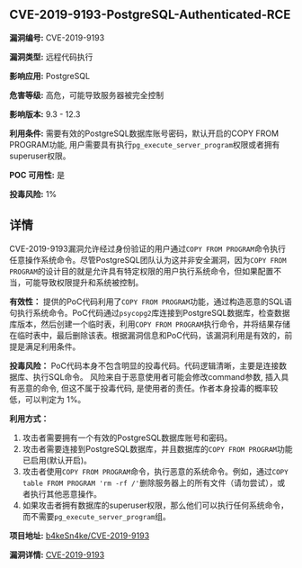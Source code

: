 ## CVE-2019-9193-PostgreSQL-Authenticated-RCE

**漏洞编号:** CVE-2019-9193

**漏洞类型:** 远程代码执行

**影响应用:** PostgreSQL

**危害等级:** 高危，可能导致服务器被完全控制

**影响版本:** 9.3 - 12.3

**利用条件:** 需要有效的PostgreSQL数据库账号密码，默认开启的COPY FROM PROGRAM功能, 用户需要具有执行`pg_execute_server_program`权限或者拥有superuser权限。

**POC 可用性:** 是

**投毒风险:** 1%

## 详情

CVE-2019-9193漏洞允许经过身份验证的用户通过`COPY FROM PROGRAM`命令执行任意操作系统命令。尽管PostgreSQL团队认为这并非安全漏洞，因为`COPY FROM PROGRAM`的设计目的就是允许具有特定权限的用户执行系统命令，但如果配置不当，可能导致权限提升和系统被控制。

**有效性：**
提供的PoC代码利用了`COPY FROM PROGRAM`功能，通过构造恶意的SQL语句执行系统命令。PoC代码通过`psycopg2`库连接到PostgreSQL数据库，检查数据库版本，然后创建一个临时表，利用`COPY FROM PROGRAM`执行命令，并将结果存储在临时表中，最后删除该表。根据漏洞信息和PoC代码，该漏洞利用是有效的，前提是满足利用条件。

**投毒风险：**
PoC代码本身不包含明显的投毒代码。代码逻辑清晰，主要是连接数据库、执行SQL命令。 风险来自于恶意使用者可能会修改command参数, 插入具有恶意的命令, 但这不属于投毒代码, 是使用者的责任。作者本身投毒的概率较低，可以判定为 1%。

**利用方式：**
1.  攻击者需要拥有一个有效的PostgreSQL数据库账号和密码。
2.  攻击者需要连接到PostgreSQL数据库，并且数据库的`COPY FROM PROGRAM`功能已启用(默认开启)。
3.  攻击者使用`COPY FROM PROGRAM`命令，执行恶意的系统命令。例如，通过`COPY table FROM PROGRAM 'rm -rf /'`删除服务器上的所有文件（请勿尝试），或者执行其他恶意操作。
4.  如果攻击者拥有数据库的superuser权限，那么他们可以执行任何系统命令，而不需要`pg_execute_server_program`组。

**项目地址:** [b4keSn4ke/CVE-2019-9193](https://github.com/b4keSn4ke/CVE-2019-9193)

**漏洞详情:** [CVE-2019-9193](https://nvd.nist.gov/vuln/detail/CVE-2019-9193)